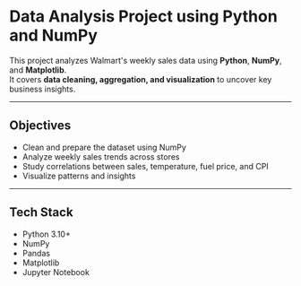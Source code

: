 # Data Analysis Project using Python and NumPy

This project analyzes Walmart's weekly sales data using **Python**, **NumPy**, and **Matplotlib**.  
It covers **data cleaning, aggregation, and visualization** to uncover key business insights.

---

## Objectives
- Clean and prepare the dataset using NumPy
- Analyze weekly sales trends across stores
- Study correlations between sales, temperature, fuel price, and CPI
- Visualize patterns and insights

---

## Tech Stack
- Python 3.10+
- NumPy
- Pandas
- Matplotlib
- Jupyter Notebook


